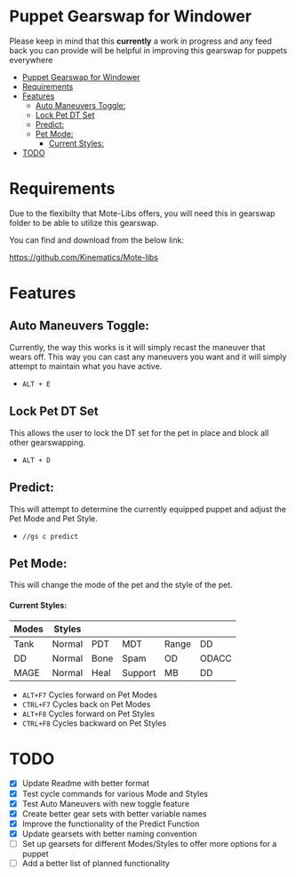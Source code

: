 # Puppet Gearswap for Windower
Please keep in mind that this **currently** a work in progress and any feed back you can provide will be helpful in improving this gearswap for puppets everywhere

- [Puppet Gearswap for Windower](#puppet-gearswap-for-windower)
- [Requirements](#requirements)
- [Features](#features)
  - [Auto Maneuvers Toggle:](#auto-maneuvers-toggle)
  - [Lock Pet DT Set](#lock-pet-dt-set)
  - [Predict:](#predict)
  - [Pet Mode:](#pet-mode)
      - [Current Styles:](#current-styles)
- [TODO](#todo)


# Requirements
Due to the flexibilty that Mote-Libs offers, you will need this in gearswap folder to be able to utilize this gearswap.

You can find and download from the below link:

https://github.com/Kinematics/Mote-libs

# Features

## Auto Maneuvers Toggle:
Currently, the way this works is it will simply recast the maneuver that wears off. This way you can cast any maneuvers you want and it will simply attempt to maintain what you have active.
- `ALT + E`

## Lock Pet DT Set
This allows the user to lock the DT set for the pet in place and block all other gearswapping.
- `ALT + D`
  
## Predict:
This will attempt to determine the currently equipped puppet and adjust the Pet Mode and Pet Style.
- `//gs c predict`
 
## Pet Mode:
This will change the mode of the pet and the style of the pet.


#### Current Styles:
| Modes | Styles |||||
|-------|--------|-------|---------|-------|-------|
| Tank  | Normal | PDT   | MDT     | Range | DD    |
| DD    | Normal | Bone  | Spam    | OD    | ODACC |
| MAGE  | Normal | Heal  | Support | MB    | DD    |

- `ALT+F7` Cycles forward on Pet Modes
- `CTRL+F7` Cycles back on Pet Modes 
- `ALT+F8` Cycles forward on Pet Styles
- `CTRL+F8` Cycles backward on Pet Styles

# TODO
- [x] Update Readme with better format
- [X] Test cycle commands for various Mode and Styles
- [X] Test Auto Maneuvers with new toggle feature
- [X] Create better gear sets with better variable names
- [X] Improve the functionality of the Predict Function
- [X] Update gearsets with better naming convention
- [ ] Set up gearsets for different Modes/Styles to offer more options for a puppet
- [ ] Add a better list of planned functionality